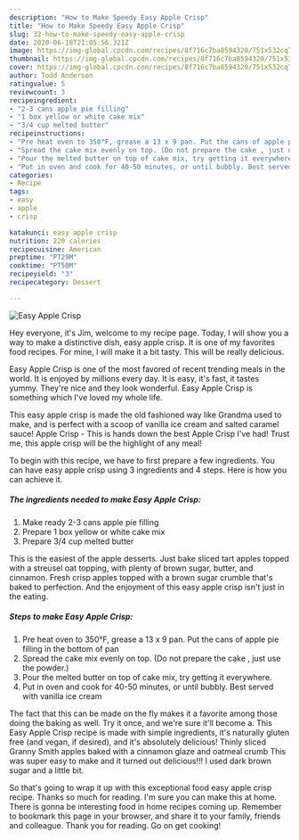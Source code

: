 ```yaml
---
description: "How to Make Speedy Easy Apple Crisp"
title: "How to Make Speedy Easy Apple Crisp"
slug: 32-how-to-make-speedy-easy-apple-crisp
date: 2020-06-18T21:05:56.321Z
image: https://img-global.cpcdn.com/recipes/8f716c7ba8594320/751x532cq70/easy-apple-crisp-recipe-main-photo.jpg
thumbnail: https://img-global.cpcdn.com/recipes/8f716c7ba8594320/751x532cq70/easy-apple-crisp-recipe-main-photo.jpg
cover: https://img-global.cpcdn.com/recipes/8f716c7ba8594320/751x532cq70/easy-apple-crisp-recipe-main-photo.jpg
author: Todd Anderson
ratingvalue: 5
reviewcount: 3
recipeingredient:
- "2-3 cans apple pie filling"
- "1 box yellow or white cake mix"
- "3/4 cup melted butter"
recipeinstructions:
- "Pre heat oven to 350°F, grease a 13 x 9 pan. Put the cans of apple pie filling in the bottom of pan"
- "Spread the cake mix evenly on top. (Do not prepare the cake , just use the powder.)"
- "Pour the melted butter on top of cake mix, try getting it everywhere."
- "Put in oven and cook for 40-50 minutes, or until bubbly. Best served with vanilla ice cream"
categories:
- Recipe
tags:
- easy
- apple
- crisp

katakunci: easy apple crisp 
nutrition: 220 calories
recipecuisine: American
preptime: "PT29M"
cooktime: "PT50M"
recipeyield: "3"
recipecategory: Dessert

---
```



![Easy Apple Crisp](https://img-global.cpcdn.com/recipes/8f716c7ba8594320/751x532cq70/easy-apple-crisp-recipe-main-photo.jpg)

Hey everyone, it's Jim, welcome to my recipe page. Today, I will show you a way to make a distinctive dish, easy apple crisp. It is one of my favorites food recipes. For mine, I will make it a bit tasty. This will be really delicious.

Easy Apple Crisp is one of the most favored of recent trending meals in the world. It is enjoyed by millions every day. It is easy, it's fast, it tastes yummy. They're nice and they look wonderful. Easy Apple Crisp is something which I've loved my whole life.

This easy apple crisp is made the old fashioned way like Grandma used to make, and is perfect with a scoop of vanilla ice cream and salted caramel sauce! Apple Crisp - This is hands down the best Apple Crisp I&#39;ve had! Trust me, this apple crisp will be the highlight of any meal!


To begin with this recipe, we have to first prepare a few ingredients. You can have easy apple crisp using 3 ingredients and 4 steps. Here is how you can achieve it.

##### The ingredients needed to make Easy Apple Crisp:

1. Make ready 2-3 cans apple pie filling
1. Prepare 1 box yellow or white cake mix
1. Prepare 3/4 cup melted butter


This is the easiest of the apple desserts. Just bake sliced tart apples topped with a streusel oat topping, with plenty of brown sugar, butter, and cinnamon. Fresh crisp apples topped with a brown sugar crumble that&#39;s baked to perfection. And the enjoyment of this easy apple crisp isn&#39;t just in the eating. 

##### Steps to make Easy Apple Crisp:

1. Pre heat oven to 350°F, grease a 13 x 9 pan. Put the cans of apple pie filling in the bottom of pan
1. Spread the cake mix evenly on top. (Do not prepare the cake , just use the powder.)
1. Pour the melted butter on top of cake mix, try getting it everywhere.
1. Put in oven and cook for 40-50 minutes, or until bubbly. Best served with vanilla ice cream


The fact that this can be made on the fly makes it a favorite among those doing the baking as well. Try it once, and we&#39;re sure it&#39;ll become a. This Easy Apple Crisp recipe is made with simple ingredients, it&#39;s naturally gluten free (and vegan, if desired), and it&#39;s absolutely delicious! Thinly sliced Granny Smith apples baked with a cinnamon glaze and oatmeal crumb This was super easy to make and it turned out delicious!!! I used dark brown sugar and a little bit. 

So that's going to wrap it up with this exceptional food easy apple crisp recipe. Thanks so much for reading. I'm sure you can make this at home. There is gonna be interesting food in home recipes coming up. Remember to bookmark this page in your browser, and share it to your family, friends and colleague. Thank you for reading. Go on get cooking!
